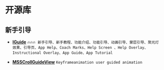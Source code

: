 # 开源库

## 新手引导
 - [**IGuide**](https://github.com/whatsbug/IGuide) `🔥🔥🔥 新手引导、新手教程、功能介绍、功能引导、动画引导、蒙层引导、聚光灯效果、引导页、App Help、Coach Marks、Help Screen 、Help Overlay、Instructional Overlay、App Guide、App Tutorial`
 
- [**MSSCrollGuideView**](https://github.com/sureJiang/MSSCrollGuideView) `Keyframeanimation user guided animation`